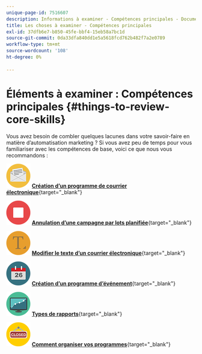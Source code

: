```yaml
---
unique-page-id: 7516607
description: Informations à examiner - Compétences principales - Documents Marketo - Documentation du produit
title: Les choses à examiner - Compétences principales
exl-id: 37dfb6e7-b850-45fe-bbf4-15eb58a7bc1d
source-git-commit: 0da33dfa840dd1e5a5618fcd762b482f7a2e0789
workflow-type: tm+mt
source-wordcount: '108'
ht-degree: 0%

---
```


# Éléments à examiner : Compétences principales {#things-to-review-core-skills}

Vous avez besoin de combler quelques lacunes dans votre savoir-faire en matière d’automatisation marketing ? Si vous avez peu de temps pour vous familiariser avec les compétences de base, voici ce que nous vous recommandons :

![Création d’un programme de courrier électronique](assets/office-28.png) [**Création d’un programme de courrier électronique**](/help/marketo/product-docs/email-marketing/email-programs/creating-an-email-program/create-an-email-program.md){target=&quot;_blank&quot;}

![Annulation d’une campagne par lots planifiée](assets/multimedia-27.png) [**Annulation d’une campagne par lots planifiée**](/help/marketo/product-docs/core-marketo-concepts/smart-campaigns/using-smart-campaigns/cancel-a-scheduled-batch-campaign-run.md){target=&quot;_blank&quot;}

![Modifier le texte d’un courrier électronique](assets/graphic-design-tools-34.png) [**Modifier le texte d’un courrier électronique**](/help/marketo/product-docs/email-marketing/general/email-editor-2/edit-elements-in-an-email.md){target=&quot;_blank&quot;}

![Création d’un programme d’événement](assets/seo-57.png) [**Création d’un programme d’événement**](/help/marketo/product-docs/demand-generation/events/understanding-events/create-a-new-event-program.md){target=&quot;_blank&quot;}

![Types de rapports](assets/seo-04.png) [**Types de rapports**](/help/marketo/product-docs/reporting/basic-reporting/report-types/report-type-overview.md){target=&quot;_blank&quot;}

![Comment organiser vos programmes](assets/shopping-09.png) [**Comment organiser vos programmes**](/help/marketo/product-docs/core-marketo-concepts/programs/working-with-programs/best-practice-how-to-organize-your-programs.md){target=&quot;_blank&quot;}
